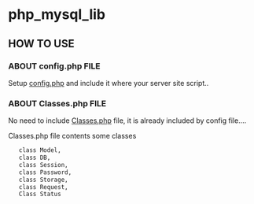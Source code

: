 # php_mysql_lib

## HOW TO USE

### ABOUT config.php FILE
  Setup [config.php](https://github.com/bhattsuresh/php_mysql_lib/blob/master/config.php) and include it where your server site script..
  
### ABOUT Classes.php FILE  
  No need to include [Classes.php](https://github.com/bhattsuresh/php_mysql_lib/blob/master/Classes.php) file, it is already included by config file....
  
  Classes.php file contents some classes 
  
 ```bash Like->
    class Model,
    class DB,
    class Session,
    class Password,
    class Storage,
    class Request,
    Class Status
 ```
 
